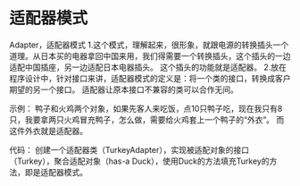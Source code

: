 # 适配器模式

Adapter，适配器模式
1.这个模式，理解起来，很形象，就跟电源的转换插头一个道理。从日本买的电器拿回中国来用，我们得需要一个转换插头，这个插头的一边适配中国插座，另一边适配日本电器插头。
这个插头的功能就是适配器。
2.放在程序设计中，针对接口来讲，适配器模式的定义是：将一个类的接口，转换成客户期望的另一个接口。
适配器让原本接口不兼容的类可以合作无间。

示例：
鸭子和火鸡两个对象，如果先客人来吃饭，点10只鸭子吃，现在我只有8只，我要拿两只火鸡冒充鸭子，怎么做，需要给火鸡套上一个鸭子的“外衣”。
而这件外衣就是适配器。

代码：
创建一个适配器类（TurkeyAdapter），实现被适配对象的接口（Turkey），聚合适配对象（has-a Duck），使用Duck的方法填充Turkey的方法，即是适配器模式。